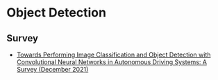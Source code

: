 # Object Detection

## Survey
- [Towards Performing Image Classification and Object Detection with Convolutional Neural Networks in Autonomous Driving Systems: A Survey (December 2021)](https://ieeexplore.ieee.org/stamp/stamp.jsp?arnumber=9696317)